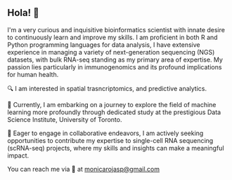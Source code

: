 ## Hola! 👋

I'm a very curious and inquisitive bioinformatics scientist with innate desire to continuously learn and improve my skills. I am proficient in both R and Python programming languages for data analysis, I have extensive experience in managing a variety of next-generation sequencing (NGS) datasets, with bulk RNA-seq standing as my primary area of expertise. My passion lies particularly in immunogenomics and its profound implications for human health.

:mag: I am interested in spatial trasncriptomics, and predictive analytics.

🌱 Currently, I am embarking on a journey to explore the field of machine learning more profoundly through dedicated study at the prestigious Data Science Institute, University of Toronto.

👯 Eager to engage in collaborative endeavors, I am actively seeking opportunities to contribute my expertise to single-cell RNA sequencing (scRNA-seq) projects, where my skills and insights can make a meaningful impact.

You can reach me via 📧 at monicarojasp@gmail.com

<!--
**monicarojasp/monicarojasp** is a ✨ _special_ ✨ repository because its `README.md` (this file) appears on your GitHub profile.

Here are some ideas to get you started:

- 🔭 I’m currently working on ...
- 🌱 I’m currently learning ...
- 👯 I’m looking to collaborate on ...
- 🤔 I’m looking for help with ...
- 💬 Ask me about ...
- 📫 How to reach me: ...
- 😄 Pronouns: ...
- ⚡ Fun fact: ...
-->
